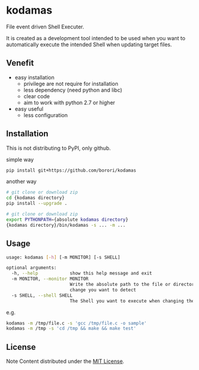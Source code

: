 # kodamas


File event driven Shell Executer.

It is created as a development tool intended to be used when you want to automatically execute the intended Shell when updating target files.

## Venefit
- easy installation 
  - privilege are not require for installation
  - less dependency (need python and libc)
  - clear code
  - aim to work with python 2.7 or higher
- easy useful
  - less configuration


## Installation

This is not distributing to PyPI, only github.

simple way
```sh
pip install git+https://github.com/borori/kodamas
```
another way 
```sh
# git clone or download zip
cd {kodamas directory}
pip install --upgrade .
```
```sh
# git clone or download zip
export PYTHONPATH={absolute kodamas directory}
{kodamas directory}/bin/kodamas -s ... -m ...
```

## Usage
```sh
usage: kodamas [-h] [-m MONITOR] [-s SHELL]

optional arguments:
  -h, --help            show this help message and exit
  -m MONITOR, --monitor MONITOR
                        Write the absolute path to the file or directory whose
                        change you want to detect
  -s SHELL, --shell SHELL
                        The Shell you want to execute when changing the files
```
e.g.
```sh
kodamas -m /tmp/file.c -s 'gcc /tmp/file.c -o sample'
kodamas -m /tmp -s 'cd /tmp && make && make test'
```

## License

Note Content distributed under the [MIT License](http://opensource.org/licenses/MIT).